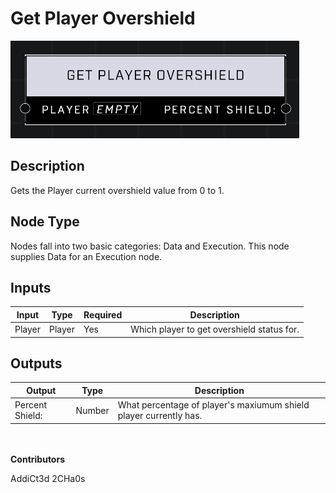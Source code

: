 # Get Player Overshield
![](../../../.gitbook/assets/get-player-overshield.png)
## Description
Gets the Player current overshield value from 0 to 1.

## Node Type
Nodes fall into two basic categories: Data and Execution. This node supplies Data for an Execution node.

## Inputs
| Input | Type | Required | Description |
|------------------|------------------|----------|--------------------------------------------------------------|
| Player | Player | Yes | Which player to get overshield status for. |

## Outputs
| Output | Type | Description |
|------------------|------------------|--------------------------------------------------------------|
| Percent Shield: | Number | What percentage of player's maxiumum shield player currently has. |

\
\
**Contributors**

AddiCt3d 2CHa0s
